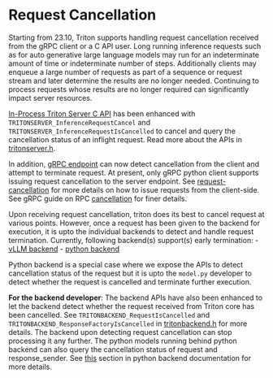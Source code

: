 <!--
# Copyright (c) 2023, NVIDIA CORPORATION & AFFILIATES. All rights reserved.
#
# Redistribution and use in source and binary forms, with or without
# modification, are permitted provided that the following conditions
# are met:
#  * Redistributions of source code must retain the above copyright
#    notice, this list of conditions and the following disclaimer.
#  * Redistributions in binary form must reproduce the above copyright
#    notice, this list of conditions and the following disclaimer in the
#    documentation and/or other materials provided with the distribution.
#  * Neither the name of NVIDIA CORPORATION nor the names of its
#    contributors may be used to endorse or promote products derived
#    from this software without specific prior written permission.
#
# THIS SOFTWARE IS PROVIDED BY THE COPYRIGHT HOLDERS ``AS IS'' AND ANY
# EXPRESS OR IMPLIED WARRANTIES, INCLUDING, BUT NOT LIMITED TO, THE
# IMPLIED WARRANTIES OF MERCHANTABILITY AND FITNESS FOR A PARTICULAR
# PURPOSE ARE DISCLAIMED.  IN NO EVENT SHALL THE COPYRIGHT OWNER OR
# CONTRIBUTORS BE LIABLE FOR ANY DIRECT, INDIRECT, INCIDENTAL, SPECIAL,
# EXEMPLARY, OR CONSEQUENTIAL DAMAGES (INCLUDING, BUT NOT LIMITED TO,
# PROCUREMENT OF SUBSTITUTE GOODS OR SERVICES; LOSS OF USE, DATA, OR
# PROFITS; OR BUSINESS INTERRUPTION) HOWEVER CAUSED AND ON ANY THEORY
# OF LIABILITY, WHETHER IN CONTRACT, STRICT LIABILITY, OR TORT
# (INCLUDING NEGLIGENCE OR OTHERWISE) ARISING IN ANY WAY OUT OF THE USE
# OF THIS SOFTWARE, EVEN IF ADVISED OF THE POSSIBILITY OF SUCH DAMAGE.
-->

# Request Cancellation

Starting from 23.10, Triton supports handling request cancellation received
from the gRPC client or a C API user. Long running inference requests such
as for auto generative large language models may run for an indeterminate
amount of time or indeterminate number of steps. Additionally clients may
enqueue a large number of requests as part of a sequence or request stream
and later determine the results are no longer needed. Continuing to process
requests whose results are no longer required can significantly impact server
resources.

[In-Process Triton Server C API](../customization_guide/inference_protocols.md#in-process-triton-server-api) has been enhanced with `TRITONSERVER_InferenceRequestCancel`
and `TRITONSERVER_InferenceRequestIsCancelled` to cancel and query the cancellation
status of an inflight request. Read more about the APIs in [tritonserver.h](https://github.com/triton-inference-server/core/blob/main/include/triton/core/tritonserver.h).

In addition, [gRPC endpoint](../customization_guide/inference_protocols.md#httprest-and-grpc-protocols) can
now detect cancellation from the client and attempt to terminate request.
At present, only gRPC python client supports issuing request cancellation
to the server endpoint. See [request-cancellation](https://github.com/triton-inference-server/client#request-cancellation)
for more details on how to issue requests from the client-side.
See gRPC guide on RPC [cancellation](https://grpc.io/docs/guides/cancellation/) for
finer details.


Upon receiving request cancellation, triton does its best to cancel request
at various points. However, once a request has been given to the backend
for execution, it is upto the individual backends to detect and handle
request termination.
Currently, following backend(s) support(s) early termination:
    - [vLLM backend](https://github.com/triton-inference-server/vllm_backend)
    - [python backend](https://github.com/triton-inference-server/python_backend)

Python backend is a special case where we expose the APIs to detect cancellation
status of the request but it is upto the `model.py` developer to detect whether
the request is cancelled and terminate further execution.

**For the backend developer**: The backend APIs have also been enhanced to let the
backend detect whether the request received from Triton core has been cancelled.
See `TRITONBACKEND_RequestIsCancelled` and `TRITONBACKEND_ResponseFactoryIsCancelled`
in [tritonbackend.h](https://github.com/triton-inference-server/core/blob/main/include/triton/core/tritonbackend.h)
for more details. The backend upon detecting request cancellation can stop processing
it any further.
The python models running behind python backend can also query the cancellation status
of request and response_sender. See [this](https://github.com/triton-inference-server/python_backend#request-cancellation-handling)
section in python backend documentation for more details.

